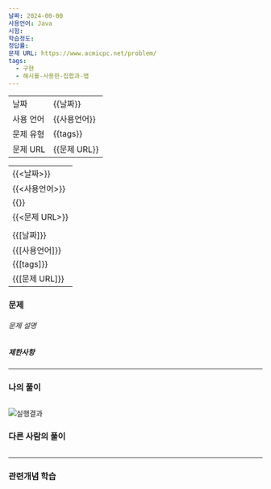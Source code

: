 ```yaml
---
날짜: 2024-00-00
사용언어: Java
시험: 
학습정도: 
정답률: 
문제 URL: https://www.acmicpc.net/problem/
tags:
  - 구현
  - 해시를-사용한-집합과-맵
---
```

|        |            |
| ------ | ---------- |
| 날짜     | {{날짜}}     |
| 사용 언어  | {{사용언어}}   |
| 문제 유형  | {{tags}}   |
| 문제 URL | {{문제 URL}} |

|              |
| ------------ |
| {{<날짜>}}     |
| {{<사용언어>}}   |
| {{<tags>}}   |
| {{<문제 URL>}} |
|              |
| {{[날짜]}}     |
| {{[사용언어]}}   |
| {{[tags]}}   |
| {{[문제 URL]}} |
### 문제

###### 문제 설명


##### 제한사항


---

### 나의 풀이

```java

```

![실행결과](/assets/CodingTest/B.png)
### 다른 사람의 풀이

```java

```

---
### 관련개념 학습

